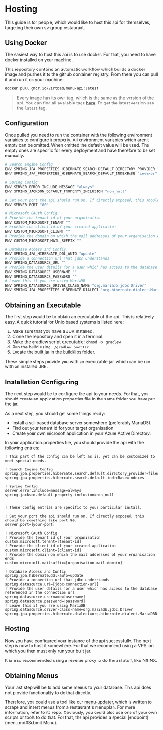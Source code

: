 # Hosting

This guide is for people, which would like to host this api for themselves, targeting their own sv-group restaurant.

## Using Docker

The easiest way to host this api is to use docker. For that, you need to have docker installed on your machine.

This repository contains an automatic workflow which builds a docker image and pushes it to the github container registry. From there you can pull it and run it on your machine:

```bash
docker pull ghcr.io/virtbad/menu-api:latest
```
 
> Every image has its own tag, which is the same as the version of the api. You can find all available tags [here](https://github.com/virtbad/menu-api/tags). 
> To get the latest version use the `latest` tag.

## Configuration

Once pulled you need to run the container with the following environment variables to configure it properly.
All environment variables which aren't empty can be omitted. When omitted the default value will be used. 
The empty ones are specific for every deployment and have therefore to be set manually.

```bash
# Search Engine Config
ENV SPRING_JPA_PROPERTIES_HIBERNATE_SEARCH_DEFAULT_DIRECTORY_PROVIDER "filesystem"
ENV SPRING_JPA_PROPERTIES_HIBERNATE_SEARCH_DEFAULT_INDEXBASE "indexes"

# Spring Config
ENV SERVER_ERROR_INCLUDE_MESSAGE "always"
ENV SPRING_JACKSON_DEFAULT_PROPERTY_INCLUSION "non_null"

# Set your port the api should run on. If directly exposed, this should be something like port 80.
ENV SERVER_PORT "80"

# Microsoft OAuth Config
# Provide the tenant id of your organisation
ENV CUSTOM_MICROSOFT_TENANT ""
# Provide the client id of your created application
ENV CUSTOM_MICROSOFT_CLIENT ""
# Provide the domain on which the mail addresses of your organisation ends
ENV CUSTOM_MICROSOFT_MAIL_SUFFIX ""

# Database Access and Config
ENV SPRING_JPA_HIBERNATE_DDL_AUTO "update"
# Provide a connection url that jdbc understands
ENV SPRING_DATASOURCE_URL ""
# Provide the user details for a user which has access to the database referenced in the connection url
ENV SPRING_DATASOURCE_USERNAME ""
ENV SPRING_DATASOURCE_PASSWORD ""
# Leave this if you are using MariaDB
ENV SPRING_DATASOURCE_DRIVER_CLASS_NAME "org.mariadb.jdbc.Driver"
ENV SPRING_JPA_PROPERTIES_HIBERNATE_DIALECT "org.hibernate.dialect.MariaDBDialect"
```

## Obtaining an Executable

The first step would be to obtain an executable of the api. This is relatively easy. A quick tutorial for Unix-based
systems is listed here:

1. Make sure that you have a JDK installed.
2. Clone the repository and open it in a terminal.
3. Make the gradlew script executable: ```chmod +x gradlew```
4. Run the build using ```./gradlew bootJar```
5. Locate the built jar in the build/libs folder.

These simple steps provide you with an executable jar, which can be run with an installed JRE.

## Installation Configuring

The next step would be to configure the api to your needs. For that, you should create an application.properties file in
the same folder you have put the jar.

As a next step, you should get some things ready:

* Install a sql-based database server somewhere (preferably MariaDB).
* Find out your tenant id for your target organisation.
* Create your own microsoft application in your Azure Active Directory.

In your application.properties file, you should provide the api with the following entries:

```properties
! This part of the config can be left as is, yet can be customized to meet special needs.

! Search Engine Config
spring.jpa.properties.hibernate.search.default.directory_provider=filesystem
spring.jpa.properties.hibernate.search.default.indexBase=indexes

! Spring Config
server.error.include-message=always
spring.jackson.default-property-inclusion=non_null


! These config entries are specific to your particular install.

! Set your port the api should run on. If directly exposed, this should be something like port 80.
server.port=[your-port]

! Microsoft OAuth Config
! Provide the tenant id of your organisation
custom.microsoft.tenant=[tenant-id]
! Provide the client id of your created application 
custom.microsoft.client=[client-id]
! Provide the domain on which the mail addresses of your organisation ends
custom.microsoft.mailsuffix=[organisation-mail.domain]

! Database Access and Config
spring.jpa.hibernate.ddl-auto=update
! Provide a connection url that jdbc understands
spring.datasource.url=[jdbc-connection-url]
! Provide the user details for a user which has access to the database referenced in the connection url
spring.datasource.username=[username]
spring.datasource.password=[password]
! Leave this if you are using MariaDB
spring.datasource.driver-class-name=org.mariadb.jdbc.Driver
spring.jpa.properties.hibernate.dialect=org.hibernate.dialect.MariaDBDialect
```

## Hosting

Now you have configured your instance of the api successfully. The next step is now to host it somewhere. For that we
recommend using a VPS, on which you then must only run your built jar.

It is also recommended using a reverse proxy to do the ssl stuff, like NGINX.

## Obtaining Menus

Your last step will be to add some menus to your database. This api does not provide functionality to do that directly.

Therefore, you could use a tool like our [menu-updater](https://github.com/VirtBad/menu-updater), which is written to
scrape and insert menus from a restaurant's menuplan. For more information, refer to its repo. Obviously, you could also
use one of your own scripts or tools to do that. For that, the api provides a special [endpoint](menu.md#Submit Menu).